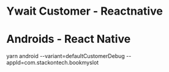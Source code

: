 # Ywait Customer - Reactnative

# Androids - React Native

yarn android  --variant=defaultCustomerDebug --appId=com.stackontech.bookmyslot